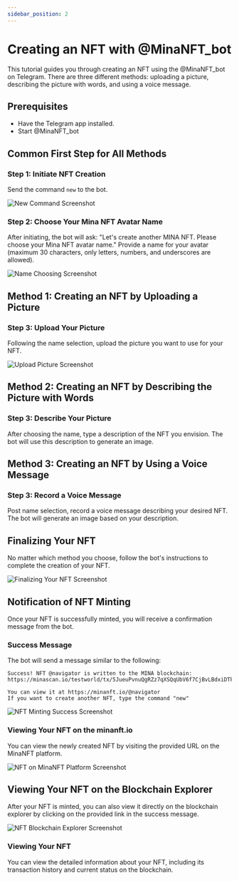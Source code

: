 ```yaml
---
sidebar_position: 2
---
```


# Creating an NFT with @MinaNFT_bot

This tutorial guides you through creating an NFT using the @MinaNFT_bot on Telegram. There are three different methods: uploading a picture, describing the picture with words, and using a voice message.

## Prerequisites

- Have the Telegram app installed.
- Start @MinaNFT_bot

## Common First Step for All Methods

### Step 1: Initiate NFT Creation

Send the command `new` to the bot.

![New Command Screenshot](/img/bot/menu.png)

### Step 2: Choose Your Mina NFT Avatar Name

After initiating, the bot will ask: "Let's create another MINA NFT. Please choose your Mina NFT avatar name." Provide a name for your avatar (maximum 30 characters, only letters, numbers, and underscores are allowed).

![Name Choosing Screenshot](/img/bot/new.png)

## Method 1: Creating an NFT by Uploading a Picture

### Step 3: Upload Your Picture

Following the name selection, upload the picture you want to use for your NFT.

![Upload Picture Screenshot](/img/bot/picture.png)

## Method 2: Creating an NFT by Describing the Picture with Words

### Step 3: Describe Your Picture

After choosing the name, type a description of the NFT you envision. The bot will use this description to generate an image.

## Method 3: Creating an NFT by Using a Voice Message

### Step 3: Record a Voice Message

Post name selection, record a voice message describing your desired NFT. The bot will generate an image based on your description.

## Finalizing Your NFT

No matter which method you choose, follow the bot's instructions to complete the creation of your NFT.

![Finalizing Your NFT Screenshot](/img/bot/wait.png)

## Notification of NFT Minting

Once your NFT is successfully minted, you will receive a confirmation message from the bot.

### Success Message

The bot will send a message similar to the following:

```
Success! NFT @navigator is written to the MINA blockchain:
https://minascan.io/testworld/tx/5JueuPvnuQgRZz7qXSQqUbV6f7CjBvLBdxiDTkmzVsaPk5U1Y9jn

You can view it at https://minanft.io/@navigator
If you want to create another NFT, type the command "new"
```

![NFT Minting Success Screenshot](/img/bot/success.png)

### Viewing Your NFT on the minanft.io

You can view the newly created NFT by visiting the provided URL on the MinaNFT platform.

![NFT on MinaNFT Platform Screenshot](/img/bot/site.png)

## Viewing Your NFT on the Blockchain Explorer

After your NFT is minted, you can also view it directly on the blockchain explorer by clicking on the provided link in the success message.

![NFT Blockchain Explorer Screenshot](/img/bot/minascan.png)

### Viewing Your NFT

You can view the detailed information about your NFT, including its transaction history and current status on the blockchain.
